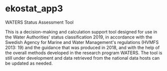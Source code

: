 # ekostat_app3
WATERS Status Assessment Tool

This is a decision-making and calculation support tool designed for use in the Water Authorities' status classification 2019, in accordance with the Swedish Agency for Marine and Water Management's regulations (HVMFS 2013: 19) and the guidance that was produced in 2018, and with the help of the overall methods developed in the research program WATERS. The tool is still under development and data retrieved from the national data hosts can be updated as needed.
